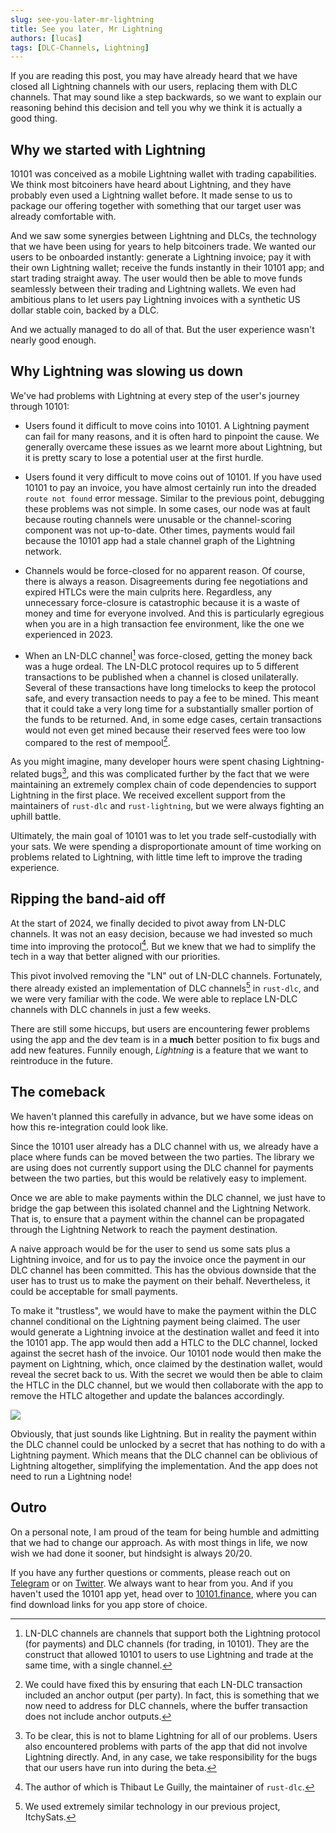 ```yaml
---
slug: see-you-later-mr-lightning
title: See you later, Mr Lightning
authors: [lucas]
tags: [DLC-Channels, Lightning]
---
```


<!-- LTeX: SETTINGS language=en-GB-->

If you are reading this post, you may have already heard that we have closed all Lightning channels with our users, replacing them with DLC channels.
That may sound like a step backwards, so we want to explain our reasoning behind this decision and tell you why we think it is actually a good thing.

## Why we started with Lightning

10101 was conceived as a mobile Lightning wallet with trading capabilities.
We think most bitcoiners have heard about Lightning, and they have probably even used a Lightning wallet before.
It made sense to us to package our offering together with something that our target user was already comfortable with.

And we saw some synergies between Lightning and DLCs, the technology that we have been using for years to help bitcoiners trade.
We wanted our users to be onboarded instantly: generate a Lightning invoice; pay it with their own Lightning wallet; receive the funds instantly in their 10101 app; and start trading straight away.
The user would then be able to move funds seamlessly between their trading and Lightning wallets.
We even had ambitious plans to let users pay Lightning invoices with a synthetic US dollar stable coin, backed by a DLC.

And we actually managed to do all of that. But the user experience wasn't nearly good enough.

## Why Lightning was slowing us down

We've had problems with Lightning at every step of the user's journey through 10101:

- Users found it difficult to move coins into 10101.
A Lightning payment can fail for many reasons, and it is often hard to pinpoint the cause.
We generally overcame these issues as we learnt more about Lightning, but it is pretty scary to lose a potential user at the first hurdle.

- Users found it very difficult to move coins out of 10101.
If you have used 10101 to pay an invoice, you have almost certainly run into the dreaded `route not found` error message.
Similar to the previous point, debugging these problems was not simple.
In some cases, our node was at fault because routing channels were unusable or the channel-scoring component was not up-to-date.
Other times, payments would fail because the 10101 app had a stale channel graph of the Lightning network.

- Channels would be force-closed for no apparent reason.
Of course, there is always a reason.
Disagreements during fee negotiations and expired HTLCs were the main culprits here.
Regardless, any unnecessary force-closure is catastrophic because it is a waste of money and time for everyone involved.
And this is particularly egregious when you are in a high transaction fee environment, like the one we experienced in 2023.

- When an LN-DLC channel[^1] was force-closed, getting the money back was a huge ordeal.
The LN-DLC protocol requires up to 5 different transactions to be published when a channel is closed unilaterally.
Several of these transactions have long timelocks to keep the protocol safe, and every transaction needs to pay a fee to be mined.
This meant that it could take a very long time for a substantially smaller portion of the funds to be returned.
And, in some edge cases, certain transactions would not even get mined because their reserved fees were too low compared to the rest of mempool[^2].

As you might imagine, many developer hours were spent chasing Lightning-related bugs[^3], and this was complicated further by the fact that we were maintaining an extremely complex chain of code dependencies to support Lightning in the first place.
We received excellent support from the maintainers of `rust-dlc` and `rust-lightning`, but we were always fighting an uphill battle.

Ultimately, the main goal of 10101 was to let you trade self-custodially with your sats.
We were spending a disproportionate amount of time working on problems related to Lightning, with little time left to improve the trading experience.

## Ripping the band-aid off

At the start of 2024, we finally decided to pivot away from LN-DLC channels.
It was not an easy decision, because we had invested so much time into improving the protocol[^4].
But we knew that we had to simplify the tech in a way that better aligned with our priorities.

This pivot involved removing the "LN" out of LN-DLC channels.
Fortunately, there already existed an implementation of DLC channels[^5] in `rust-dlc`, and we were very familiar with the code.
We were able to replace LN-DLC channels with DLC channels in just a few weeks.

There are still some hiccups, but users are encountering fewer problems using the app and the dev team is in a **much** better position to fix bugs and add new features.
Funnily enough, _Lightning_ is a feature that we want to reintroduce in the future.

## The comeback

We haven't planned this carefully in advance, but we have some ideas on how this re-integration could look like.

Since the 10101 user already has a DLC channel with us, we already have a place where funds can be moved between the two parties.
The library we are using does not currently support using the DLC channel for payments between the two parties, but this would be relatively easy to implement.

Once we are able to make payments within the DLC channel, we just have to bridge the gap between this isolated channel and the Lightning Network.
That is, to ensure that a payment within the channel can be propagated through the Lightning Network to reach the payment destination.

A naive approach would be for the user to send us some sats plus a Lightning invoice, and for us to pay the invoice once the payment in our DLC channel has been committed.
This has the obvious downside that the user has to trust us to make the payment on their behalf.
Nevertheless, it could be acceptable for small payments.

To make it "trustless", we would have to make the payment within the DLC channel conditional on the Lightning payment being claimed.
The user would generate a Lightning invoice at the destination wallet and feed it into the 10101 app.
The app would then add a HTLC to the DLC channel, locked against the secret hash of the invoice.
Our 10101 node would then make the payment on Lightning, which, once claimed by the destination wallet, would reveal the secret back to us.
With the secret we would then be able to claim the HTLC in the DLC channel, but we would then collaborate with the app to remove the HTLC altogether and update the balances accordingly.

![](/2024-02-09-see-you-later-mr-lightning/dlc-lightning-payment-protocol.png)

Obviously, that just sounds like Lightning.
But in reality the payment within the DLC channel could be unlocked by a secret that has nothing to do with a Lightning payment.
Which means that the DLC channel can be oblivious of Lightning altogether, simplifying the implementation.
And the app does not need to run a Lightning node!

## Outro

On a personal note, I am proud of the team for being humble and admitting that we had to change our approach.
As with most things in life, we now wish we had done it sooner, but hindsight is always 20/20.

If you have any further questions or comments, please reach out on [Telegram](https://t.me/get10101/1) or on [Twitter](http://twitter.com/).
We always want to hear from you.
And if you haven't used the 10101 app yet, head over to [10101.finance](https://10101.finance), where you can find download links for you app store of choice.

[^1]: LN-DLC channels are channels that support both the Lightning protocol (for payments) and DLC channels (for trading, in 10101).
They are the construct that allowed 10101 to users to use Lightning and trade at the same time, with a single channel.

[^2]: We could have fixed this by ensuring that each LN-DLC transaction included an anchor output (per party).
In fact, this is something that we now need to address for DLC channels, where the buffer transaction does not include anchor outputs.

[^3]: To be clear, this is not to blame Lightning for all of our problems.
Users also encountered problems with parts of the app that did not involve Lightning directly.
And, in any case, we take responsibility for the bugs that our users have run into during the beta.

[^4]: The author of which is Thibaut Le Guilly, the maintainer of `rust-dlc`.

[^5]: We used extremely similar technology in our previous project, ItchySats.
